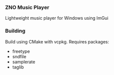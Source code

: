 ### ZNO Music Player
Lightweight music player for Windows using ImGui

### Building
Build using CMake with vcpkg. Requires packages:
- freetype
- sndfile
- samplerate
- taglib
